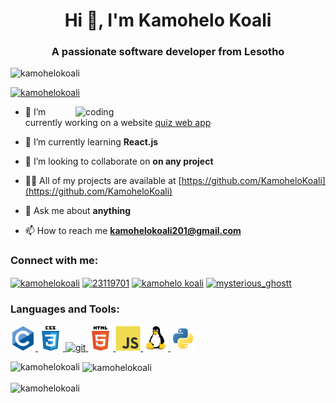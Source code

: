 <h1 align="center">Hi 👋, I'm Kamohelo Koali</h1>
<h3 align="center">A passionate software developer from Lesotho</h3>

<p align="left"> <img src="https://komarev.com/ghpvc/?username=kamohelokoali&label=Profile%20views&color=0e75b6&style=flat" alt="kamohelokoali" /> </p>

<p align="left"> <a href="https://github.com/ryo-ma/github-profile-trophy"><img src="https://github-profile-trophy.vercel.app/?username=kamohelokoali" alt="kamohelokoali" /></a> </p>
<img align="right" alt="coding" width="400" src="https://granroyalleigarape.com.br/wp-content/uploads/2021/05/programmer.gif">

- 🔭 I’m currently working on a website [quiz web app](https://github.com/KamoheloKoali/quiz-web-app)

- 🌱 I’m currently learning **React.js**

- 👯 I’m looking to collaborate on **on any project**

- 👨‍💻 All of my projects are available at [https://github.com/KamoheloKoali](https://github.com/KamoheloKoali)

- 💬 Ask me about **anything**

- 📫 How to reach me **kamohelokoali201@gmail.com**

<h3 align="left">Connect with me:</h3>
<p align="left">
<a href="https://codepen.io/kamohelokoali" target="blank"><img align="center" src="https://raw.githubusercontent.com/rahuldkjain/github-profile-readme-generator/master/src/images/icons/Social/codepen.svg" alt="kamohelokoali" height="30" width="40" /></a>
<a href="https://stackoverflow.com/users/23119701" target="blank"><img align="center" src="https://raw.githubusercontent.com/rahuldkjain/github-profile-readme-generator/master/src/images/icons/Social/stack-overflow.svg" alt="23119701" height="30" width="40" /></a>
<a href="https://fb.com/Kamohelo Koali" target="blank"><img align="center" src="https://raw.githubusercontent.com/rahuldkjain/github-profile-readme-generator/master/src/images/icons/Social/facebook.svg" alt="kamohelo koali" height="30" width="40" /></a>
<a href="https://instagram.com/mysterious_ghostt" target="blank"><img align="center" src="https://raw.githubusercontent.com/rahuldkjain/github-profile-readme-generator/master/src/images/icons/Social/instagram.svg" alt="mysterious_ghostt" height="30" width="40" /></a>
</p>

<h3 align="left">Languages and Tools:</h3>
<p align="left"> <a href="https://www.cprogramming.com/" target="_blank" rel="noreferrer"> <img src="https://raw.githubusercontent.com/devicons/devicon/master/icons/c/c-original.svg" alt="c" width="40" height="40"/> </a> <a href="https://www.w3schools.com/css/" target="_blank" rel="noreferrer"> <img src="https://raw.githubusercontent.com/devicons/devicon/master/icons/css3/css3-original-wordmark.svg" alt="css3" width="40" height="40"/> </a> <a href="https://git-scm.com/" target="_blank" rel="noreferrer"> <img src="https://www.vectorlogo.zone/logos/git-scm/git-scm-icon.svg" alt="git" width="40" height="40"/> </a> <a href="https://www.w3.org/html/" target="_blank" rel="noreferrer"> <img src="https://raw.githubusercontent.com/devicons/devicon/master/icons/html5/html5-original-wordmark.svg" alt="html5" width="40" height="40"/> </a> <a href="https://developer.mozilla.org/en-US/docs/Web/JavaScript" target="_blank" rel="noreferrer"> <img src="https://raw.githubusercontent.com/devicons/devicon/master/icons/javascript/javascript-original.svg" alt="javascript" width="40" height="40"/> </a> <a href="https://www.linux.org/" target="_blank" rel="noreferrer"> <img src="https://raw.githubusercontent.com/devicons/devicon/master/icons/linux/linux-original.svg" alt="linux" width="40" height="40"/> </a> <a href="https://www.python.org" target="_blank" rel="noreferrer"> <img src="https://raw.githubusercontent.com/devicons/devicon/master/icons/python/python-original.svg" alt="python" width="40" height="40"/> </a> </p>

<p><img align="left" src="https://github-readme-stats.vercel.app/api/top-langs?username=kamohelokoali&show_icons=true&locale=en&layout=compact" alt="kamohelokoali" /></p>

<p>&nbsp;<img align="center" src="https://github-readme-stats.vercel.app/api?username=kamohelokoali&show_icons=true&locale=en" alt="kamohelokoali" /></p>

<p><img align="center" src="https://github-readme-streak-stats.herokuapp.com/?user=kamohelokoali&" alt="kamohelokoali" /></p>
